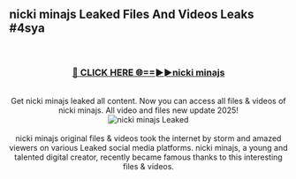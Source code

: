 ## nicki minajs Leaked Files And Videos Leaks #4sya
<br>
<div align="center">
<h3><a href="https://watchclip.my.id/nicki minajs" rel="nofollow">🔴 CLICK HERE 🌐==►►nicki minajs</a></h3>
<br>
Get nicki minajs leaked all content. Now you can access all files & videos of nicki minajs. All video and files new update 2025!
<br>
<a href="https://watchclip.my.id/nicki minajs" rel="nofollow" data-target="animated-image.originalLink"><img src="https://i.ibb.co.com/WyWwxjT/player-gif2.gif" alt="nicki minajs Leaked" style="max-width: 100%; display: inline-block;" data-target="animated-image.originalImage"></a>
<br><br>
nicki minajs original files & videos took the internet by storm and amazed viewers on various Leaked social media platforms. nicki minajs, a young and talented digital creator, recently became famous thanks to this interesting files & videos.
</div>
<br>